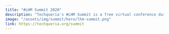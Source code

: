 ```yaml
---
title: "#LHM Summit 2020"
description: "Techqueria's #LHM Summit is a free virtual conference during Latinx Heritage Month created to empower Latinx professionals in tech, connect them with companies who are committed to inclusion and to celebrate the thriving Latinx in tech community."
image: "/assets/img/summit/hero/lhm-summit.png"
link: https://techqueria.org/summit
---
```

